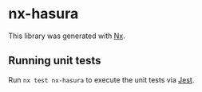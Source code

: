 # nx-hasura

This library was generated with [Nx](https://nx.dev).

## Running unit tests

Run `nx test nx-hasura` to execute the unit tests via [Jest](https://jestjs.io).
